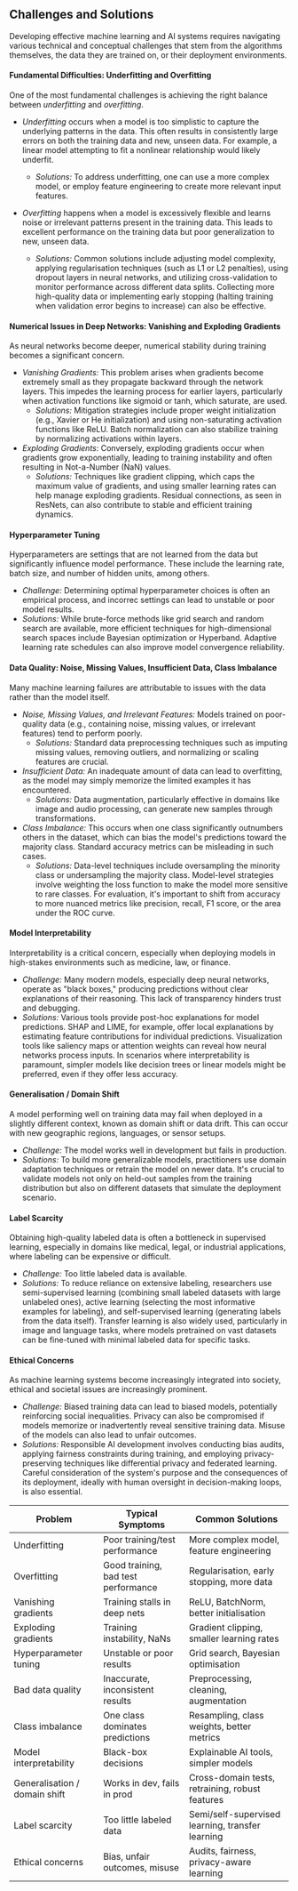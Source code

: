 
## Challenges and Solutions

Developing effective machine learning and AI systems requires navigating various technical
and conceptual challenges that stem from the algorithms themselves, the data they are trained
on, or their deployment environments.

#### Fundamental Difficulties: Underfitting and Overfitting

One of the most fundamental challenges is achieving the right balance between *underfitting*
and *overfitting*.

* *Underfitting* occurs when a model is too simplistic to capture the underlying patterns
  in the data. This often results in consistently large errors on both the training data and
  new, unseen data. For example, a linear model attempting to fit a nonlinear relationship
  would likely underfit.
    * *Solutions:* To address underfitting, one can use a more complex model, or employ
      feature engineering to create more relevant input features.

* *Overfitting* happens when a model is excessively flexible and learns noise or irrelevant
  patterns present in the training data. This leads to excellent performance on the training
  data but poor generalization to new, unseen data.
    * *Solutions:* Common solutions include adjusting model complexity, applying regularisation
      techniques (such as L1 or L2 penalties), using dropout layers in neural networks, and
      utilizing cross-validation to monitor performance across different data splits. Collecting
      more high-quality data or implementing early stopping (halting training when validation
      error begins to increase) can also be effective.

#### Numerical Issues in Deep Networks: Vanishing and Exploding Gradients

As neural networks become deeper, numerical stability during training becomes a significant concern.

* *Vanishing Gradients:* This problem arises when gradients become extremely small as they propagate
  backward through the network layers. This impedes the learning process for earlier layers, 
  particularly when activation functions like sigmoid or tanh, which saturate, are used.
    * *Solutions:* Mitigation strategies include proper weight initialization (e.g., Xavier or He
    initialization) and using non-saturating activation functions like ReLU. Batch normalization
    can also stabilize training by normalizing activations within layers.
* *Exploding Gradients:* Conversely, exploding gradients occur when gradients grow exponentially,
  leading to training instability and often resulting in Not-a-Number (NaN) values.
    * *Solutions:* Techniques like gradient clipping, which caps the maximum value of gradients,
      and using smaller learning rates can help manage exploding gradients. Residual connections,
      as seen in ResNets, can also contribute to stable and efficient training dynamics.

#### Hyperparameter Tuning

Hyperparameters are settings that are not learned from the data but significantly influence model
performance. These include the learning rate, batch size, and number of hidden units, among others.

* *Challenge:* Determining optimal hyperparameter choices is often an empirical process, and incorrec
  settings can lead to unstable or poor model results.
* *Solutions:* While brute-force methods like grid search and random search are available, more efficient
  techniques for high-dimensional search spaces include Bayesian optimization or Hyperband. Adaptive
  learning rate schedules can also improve model convergence reliability.

#### Data Quality: Noise, Missing Values, Insufficient Data, Class Imbalance

Many machine learning failures are attributable to issues with the data rather than the model itself.

* *Noise, Missing Values, and Irrelevant Features:* Models trained on poor-quality data (e.g., containing
  noise, missing values, or irrelevant features) tend to perform poorly.
    * *Solutions:* Standard data preprocessing techniques such as imputing missing values, removing outliers,
      and normalizing or scaling features are crucial.
* *Insufficient Data:* An inadequate amount of data can lead to overfitting, as the model may simply memorize
  the limited examples it has encountered.
    * *Solutions:* Data augmentation, particularly effective in domains like image and audio processing, can
      generate new samples through transformations.
* *Class Imbalance:* This occurs when one class significantly outnumbers others in the dataset, which can
  bias the model's predictions toward the majority class. Standard accuracy metrics can be misleading in
  such cases.
    * *Solutions:* Data-level techniques include oversampling the minority class or undersampling the
      majority class. Model-level strategies involve weighting the loss function to make the model more
      sensitive to rare classes. For evaluation, it's important to shift from accuracy to more nuanced
      metrics like precision, recall, F1 score, or the area under the ROC curve.

#### Model Interpretability

Interpretability is a critical concern, especially when deploying models in high-stakes environments such
as medicine, law, or finance.

* *Challenge:* Many modern models, especially deep neural networks, operate as "black boxes," producing
  predictions without clear explanations of their reasoning. This lack of transparency hinders trust and debugging.
* *Solutions:* Various tools provide post-hoc explanations for model predictions. SHAP and LIME, for example,
  offer local explanations by estimating feature contributions for individual predictions. Visualization tools
  like saliency maps or attention weights can reveal how neural networks process inputs. In scenarios where
  interpretability is paramount, simpler models like decision trees or linear models might be preferred, even
  if they offer less accuracy.

#### Generalisation / Domain Shift

A model performing well on training data may fail when deployed in a slightly different context, known as
domain shift or data drift. This can occur with new geographic regions, languages, or sensor setups.

* *Challenge:* The model works well in development but fails in production.
* *Solutions:* To build more generalizable models, practitioners use domain adaptation techniques or retrain
  the model on newer data. It's crucial to validate models not only on held-out samples from the training
  distribution but also on different datasets that simulate the deployment scenario.

#### Label Scarcity

Obtaining high-quality labeled data is often a bottleneck in supervised learning, especially in domains like
medical, legal, or industrial applications, where labeling can be expensive or difficult.

* *Challenge:* Too little labeled data is available.
* *Solutions:* To reduce reliance on extensive labeling, researchers use semi-supervised learning (combining
  small labeled datasets with large unlabeled ones), active learning (selecting the most informative examples
  for labeling), and self-supervised learning (generating labels from the data itself). Transfer learning is
  also widely used, particularly in image and language tasks, where models pretrained on vast datasets can be
  fine-tuned with minimal labeled data for specific tasks.

#### Ethical Concerns

As machine learning systems become increasingly integrated into society, ethical and societal issues are
increasingly prominent.

* *Challenge:* Biased training data can lead to biased models, potentially reinforcing social inequalities.
  Privacy can also be compromised if models memorize or inadvertently reveal sensitive training data. Misuse
  of the models can also lead to unfair outcomes.
* *Solutions:* Responsible AI development involves conducting bias audits, applying fairness constraints
  during training, and employing privacy-preserving techniques like differential privacy and federated
  learning. Careful consideration of the system's purpose and the consequences of its deployment, ideally
  with human oversight in decision-making loops, is also essential.

| Problem                     | Typical Symptoms                      | Common Solutions                                   |
|-----------------------------|---------------------------------------|----------------------------------------------------|
| Underfitting                | Poor training/test performance        | More complex model, feature engineering            |
| Overfitting                 | Good training, bad test performance   | Regularisation, early stopping, more data          |
| Vanishing gradients         | Training stalls in deep nets          | ReLU, BatchNorm, better initialisation             |
| Exploding gradients         | Training instability, NaNs            | Gradient clipping, smaller learning rates          |
| Hyperparameter tuning       | Unstable or poor results              | Grid search, Bayesian optimisation                 |
| Bad data quality            | Inaccurate, inconsistent results      | Preprocessing, cleaning, augmentation              |
| Class imbalance             | One class dominates predictions       | Resampling, class weights, better metrics          |
| Model interpretability      | Black-box decisions                   | Explainable AI tools, simpler models               |
| Generalisation / domain shift | Works in dev, fails in prod         | Cross-domain tests, retraining, robust features    |
| Label scarcity              | Too little labeled data               | Semi/self-supervised learning, transfer learning   |
| Ethical concerns            | Bias, unfair outcomes, misuse         | Audits, fairness, privacy-aware learning           |

